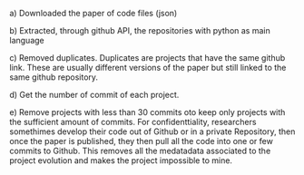 a) Downloaded the paper of code files (json)

b) Extracted, through github API, the repositories with python as main language

c) Removed duplicates. Duplicates are projects that have the same github link. These are usually different versions of the paper but still linked to the same github repository.

d) Get the number of commit of each project.

e) Remove projects with less than 30 commits oto keep only projects with the sufficient amount of commits.
For confidenttiality, researchers somethimes develop their code out of Github or in a private Repository, then once the paper is published, they then pull all the code into one or few commits to Github.
This removes all the medatadata associated to the project evolution and makes the project impossible to mine.
